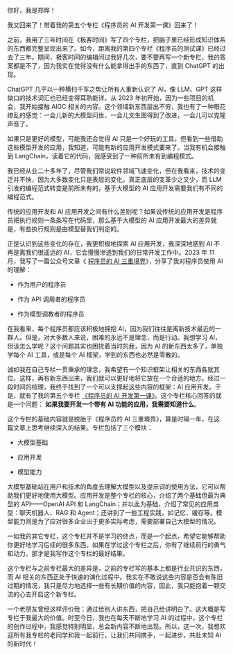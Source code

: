 你好，我是郑晔！

我又回来了！带着我的第五个专栏《程序员的 AI 开发第一课》回来了！

之前，我用了三年时间在《极客时间》写了四个专栏，把脑子里已经形成知识体系的东西都完整呈现出来了。如今，距离我的第四个专栏《程序员的测试课》已经过去了三年。期间，极客时间的编辑问过我好几次，要不要再写一个新专栏，我的答案都是不了，因为我实在觉得没有什么能拿得出手的东西了，直到 ChatGPT 的出现。

ChatGPT 几乎以一种横扫千军之势让所有人重新认识了 AI，像 LLM、GPT 这样拗口的技术词汇也已经变得耳熟能详。从 2023 年初开始，因为一些项目的机会，我开始接触 AIGC 相关的内容。这个领域新东西层出不穷，我也有了一种眼花缭乱的感觉：一会儿新的大模型问世，一会儿文生图得到了改进，一会儿可以克隆声音了。

如果只是更好的模型，可能我还会觉得 AI 只是一个好玩的工具，但看到一些借助这些模型开发的应用，我知道，可能有新的应用开发模式要来了。当我有机会接触到 LangChain，读着它的代码，我感受到了一种前所未有到编程模式。

我已经从业二十多年了，尽管我们常说软件领域飞速变化，但在我看来，技术的变迁并不快，因为大多数变化只是表层的变化，真正底层的变革少之又少，而 LLM 引发的编程范式转变是前所未有的，基于大模型的 AI 应用开发需要我们有不同的编程范式。

传统的应用开发和 AI 应用开发之间有什么差别呢？如果说传统的应用开发是程序员把执行规则一条条写在代码里，那么基于大模型的 AI 应用开发最大的差异就是，有些执行规则是由模型替我们判定的。

正是认识到这些变化的存在，我更积极地探索 AI 应用开发，我深深地感到 AI 不再是离我们很遥远的 AI，它会慢慢渗透到我们的日常开发工作中。2023 年 11 月，我写了一篇公众号文章《 [程序员的 AI 三重境界](https://mp.weixin.qq.com/s/LOTMuuZW7GCmk6HLqDR6BA)》，分享了我对程序员使用 AI 的理解：

- 作为用户的程序员

- 作为 API 调用者的程序员

- 作为模型调教者的程序员


在我看来，每个程序员都应该积极地拥抱 AI，因为我们往往是离新技术最近的一群人。但是，对大多数人来说，困难的永远不是理念，而是行动。我想学习 AI，但该怎么学呢？这个问题其实也困扰着当时的我，因为 AI 的新东西太多了，单独学每个 AI 工具，或是每个 AI 框架，学到的东西也必然是零散的。

诚如我在自己专栏一贯秉承的理念，我希望有一个知识框架让相关的东西各就其位，这样，再有新东西出来，我们就可以更好地将它放在一个合适的地方。经过一段时间的梳理，我终于找到了一个可以支撑起这些内容的框架：AI 应用开发。于是，就有了我的第五个专栏 [《程序员的 AI 开发第一课》](https://time.geekbang.org/column/intro/100839101?)。这个专栏核心回答的就是一个问题： **如果我要开发一个带有 AI 功能的应用，我需要知道什么**。

这个专栏的基础内容就是脱胎于《程序员的 AI 三重境界》，算是时隔一年，在这篇文章上思考继续深入的结果。专栏包括了三个模块：

- 大模型基础

- 应用开发

- 模型能力


大模型基础站在用户和技术的角度去理解大模型以及提示词的使用方法，它可以帮助我们更好地使用大模型。应用开发是整个专栏的核心，介绍了两个基础但最为典型的 API——OpenAI API 和 LangChain；并以此为基础，介绍了常见的应用类型：聊天机器人、RAG 和 Agent；还讲到了一些工程实践，如记忆、缓存等。模型能力则是为了应对很多企业出于更多实际考虑，需要部署自己大模型的情况。

一如我的其它专栏，这个专栏并不是学习的终点，而是一个起点，希望它能够帮助你更好地学习后续的很多东西。如果在学过这个专栏之后，你有了继续前行的勇气和动力，那才是我写作这个专栏的最好结果。

这个专栏与之前专栏最大的差异是，之前的专栏写的基本上都是行业共识的东西，而 AI 相关的东西正处于快速的演化过程中。我实在不敢说这些内容是否会有陈旧过期的情况，我只是尽力地选择一些有长期价值的内容，因此，我只能抱着一颗交流的心去开启这个新专栏。

一个老朋友曾经这样评价我：通过给别人讲东西，把自己给讲明白了。这大概是写专栏于我最大的价值。时至今日，我也在每天不断地学习 AI 的过程中，这个专栏的创作过程中，我感觉特别明显，总会新内容不断地出现。所以，这一次，我想欢迎所有我专栏的老同学和我一起前行，让我们共同携手，一起进步，共赴未知 AI 的新时代！
